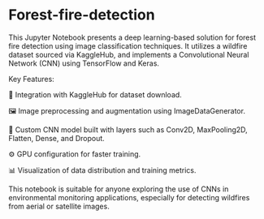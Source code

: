 # Forest-fire-detection

This Jupyter Notebook presents a deep learning-based solution for forest fire detection using image classification techniques. It utilizes a wildfire dataset sourced via KaggleHub, and implements a Convolutional Neural Network (CNN) using TensorFlow and Keras.

Key Features:

🔗 Integration with KaggleHub for dataset download.

🖼️ Image preprocessing and augmentation using ImageDataGenerator.

🧠 Custom CNN model built with layers such as Conv2D, MaxPooling2D, Flatten, Dense, and Dropout.

⚙️ GPU configuration for faster training.

📊 Visualization of data distribution and training metrics.

This notebook is suitable for anyone exploring the use of CNNs in environmental monitoring applications, especially for detecting wildfires from aerial or satellite images.
